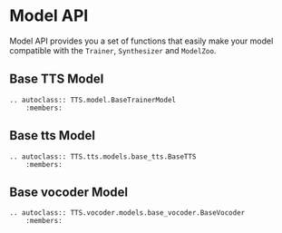 # Model API
Model API provides you a set of functions that easily make your model compatible with the `Trainer`,
`Synthesizer` and `ModelZoo`.

## Base TTS Model

```{eval-rst}
.. autoclass:: TTS.model.BaseTrainerModel
    :members:
```

## Base tts Model

```{eval-rst}
.. autoclass:: TTS.tts.models.base_tts.BaseTTS
    :members:
```

## Base vocoder Model

```{eval-rst}
.. autoclass:: TTS.vocoder.models.base_vocoder.BaseVocoder
    :members:
```